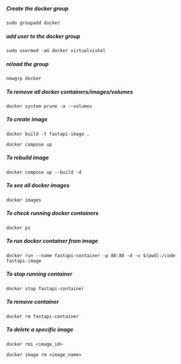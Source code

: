 ##### Create the docker group
`sudo groupadd docker`

##### add user to the docker group
`sudo usermod -aG docker virtualvishal`

##### reload the group
`newgrp docker`

##### To remove all docker containers/images/volumes
`docker system prune -a --volumes`

##### To create image
`docker build -t fastapi-image .`

`docker compose up`

##### To rebuild image
`docker compose up --build -d`

##### To see all docker images
`docker images`

##### To check running docker containers
`docker ps`

##### To run docker container from image
`docker run --name fastapi-container -p 80:80 -d -v $(pwd):/code fastapi-image`

##### To stop running container
`docker stop fastapi-container`

##### To remove container
`docker rm fastapi-container`

##### To delete a specific image
`docker rmi <image_id>`

`docker image rm <image_name>`